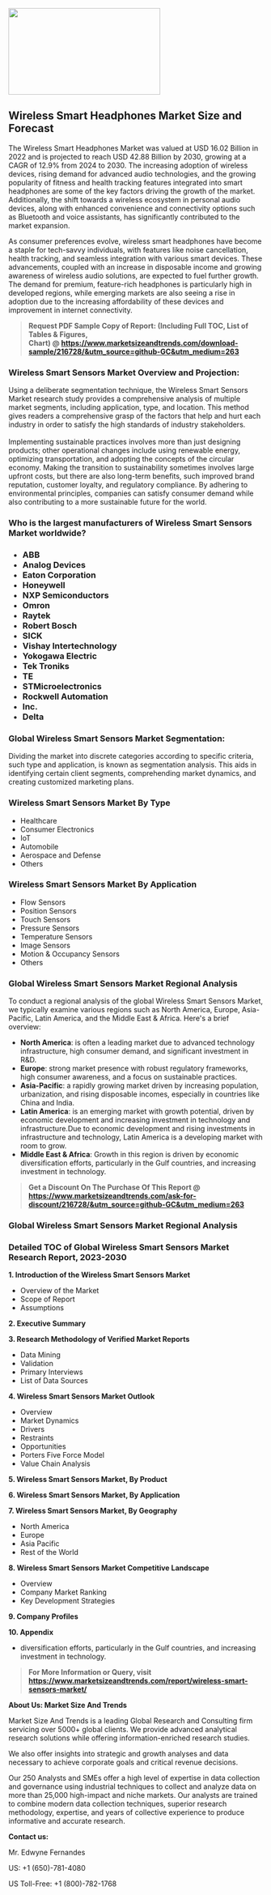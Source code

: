 <p><img class="alignnone size-medium wp-image-20088" src="https://ffe5etoiles.com/wp-content/uploads/2024/12/MST1-300x171.png" alt="" width="300" height="171" /></p><h2>Wireless Smart Headphones Market Size and Forecast</h2><p>The Wireless Smart Headphones Market was valued at USD 16.02 Billion in 2022 and is projected to reach USD 42.88 Billion by 2030, growing at a CAGR of 12.9% from 2024 to 2030. The increasing adoption of wireless devices, rising demand for advanced audio technologies, and the growing popularity of fitness and health tracking features integrated into smart headphones are some of the key factors driving the growth of the market. Additionally, the shift towards a wireless ecosystem in personal audio devices, along with enhanced convenience and connectivity options such as Bluetooth and voice assistants, has significantly contributed to the market expansion.</p><p>As consumer preferences evolve, wireless smart headphones have become a staple for tech-savvy individuals, with features like noise cancellation, health tracking, and seamless integration with various smart devices. These advancements, coupled with an increase in disposable income and growing awareness of wireless audio solutions, are expected to fuel further growth. The demand for premium, feature-rich headphones is particularly high in developed regions, while emerging markets are also seeing a rise in adoption due to the increasing affordability of these devices and improvement in internet connectivity.</p></p><blockquote id="" class=""><strong>Request PDF Sample Copy of Report: (Including Full TOC, List of Tables &amp; Figures, Chart)&nbsp;@&nbsp;<strong><a href="https://www.marketsizeandtrends.com/download-sample/216728/&utm_source=github-GC&utm_medium=263" target="_blank">https://www.marketsizeandtrends.com/download-sample/216728/&utm_source=github-GC&utm_medium=263</a></strong></strong></blockquote><h3 id="" class="">Wireless Smart Sensors Market&nbsp;Overview and Projection:</h3><p id="" class="">Using a deliberate segmentation technique, the Wireless Smart Sensors Market research study provides a comprehensive analysis of multiple market segments, including application, type, and location. This method gives readers a comprehensive grasp of the factors that help and hurt each industry in order to satisfy the high standards of industry stakeholders. <br /> <br />Implementing sustainable practices involves more than just designing products; other operational changes include using renewable energy, optimizing transportation, and adopting the concepts of the circular economy. Making the transition to sustainability sometimes involves large upfront costs, but there are also long-term benefits, such improved brand reputation, customer loyalty, and regulatory compliance. By adhering to environmental principles, companies can satisfy consumer demand while also contributing to a more sustainable future for the world.</p><h3 id="" class="">Who is the largest manufacturers of&nbsp;Wireless Smart Sensors Market worldwide?</h3><h3 class=""><p><ul><li>ABB </li><li> Analog Devices </li><li> Eaton Corporation </li><li> Honeywell </li><li> NXP Semiconductors </li><li> Omron </li><li> Raytek </li><li> Robert Bosch </li><li> SICK </li><li> Vishay Intertechnology </li><li> Yokogawa Electric </li><li> Tek Troniks </li><li> TE </li><li> STMicroelectronics </li><li> Rockwell Automation </li><li> Inc. </li><li> Delta</li></ul></p></h3><h3 id="" class="">Global&nbsp;Wireless Smart Sensors Market Segmentation:</h3><p id="" class="">Dividing the market into discrete categories according to specific criteria, such type and application, is known as segmentation analysis. This aids in identifying certain client segments, comprehending market dynamics, and creating customized marketing plans.</p><h3 id="" class="">Wireless Smart Sensors Market&nbsp;By Type</h3><p><p><ul><li>Healthcare</li><li> Consumer Electronics</li><li> IoT</li><li> Automobile</li><li> Aerospace and Defense</li><li> Others</p></li></ul></p></p><h3 id="" class="">Wireless Smart Sensors Market&nbsp;By Application</h3><p class=""><p><ul><li>Flow Sensors</li><li> Position Sensors</li><li> Touch Sensors</li><li> Pressure Sensors</li><li> Temperature Sensors</li><li> Image Sensors</li><li> Motion & Occupancy Sensors</li><li> Others</li></ul></p></p><h3 id="" class="">Global Wireless Smart Sensors Market Regional Analysis</h3><p id="" class="">To conduct a regional analysis of the global Wireless Smart Sensors Market, we typically examine various regions such as North America, Europe, Asia-Pacific, Latin America, and the Middle East &amp; Africa. Here's a brief overview:</p><ul><li><strong>North America</strong>: is often a leading market due to advanced technology infrastructure, high consumer demand, and significant investment in R&amp;D.</li><li><strong>Europe</strong>: strong market presence with robust regulatory frameworks, high consumer awareness, and a focus on sustainable practices.</li><li><strong>Asia-Pacific</strong>: a rapidly growing market driven by increasing population, urbanization, and rising disposable incomes, especially in countries like China and India.</li><li><strong>Latin America</strong>: is an emerging market with growth potential, driven by economic development and increasing investment in technology and infrastructure.Due to economic development and rising investments in infrastructure and technology, Latin America is a developing market with room to grow.</li><li><strong>Middle East &amp; Africa</strong>: Growth in this region is driven by economic diversification efforts, particularly in the Gulf countries, and increasing investment in technology.</li></ul><blockquote id="" class=""><strong>Get a Discount On The Purchase Of This Report @ <strong><a href="https://www.marketsizeandtrends.com/ask-for-discount/216728/&utm_source=github-GC&utm_medium=263" target="_blank">https://www.marketsizeandtrends.com/ask-for-discount/216728/&utm_source=github-GC&utm_medium=263</a></strong></strong></blockquote><h3 id="" class="">Global Wireless Smart Sensors Market Regional Analysis</h3><h3 id="" class="">Detailed TOC of Global Wireless Smart Sensors Market Research Report, 2023-2030</h3><p id="" class=""><strong>1. Introduction of the Wireless Smart Sensors Market</strong></p><ul><li>Overview of the Market</li><li>Scope of Report</li><li>Assumptions</li></ul><p id="" class=""><strong>2. Executive Summary</strong></p><p id="" class=""><strong>3. Research Methodology of Verified Market Reports</strong></p><ul><li>Data Mining</li><li>Validation</li><li>Primary Interviews</li><li>List of Data Sources</li></ul><p id="" class=""><strong>4. Wireless Smart Sensors Market Outlook</strong></p><ul><li>Overview</li><li>Market Dynamics</li><li>Drivers</li><li>Restraints</li><li>Opportunities</li><li>Porters Five Force Model</li><li>Value Chain Analysis</li></ul><p id="" class=""><strong>5. Wireless Smart Sensors Market, By Product</strong></p><p id="" class=""><strong>6. Wireless Smart Sensors Market, By Application</strong></p><p id="" class=""><strong>7. Wireless Smart Sensors Market, By Geography</strong></p><ul><li>North America</li><li>Europe</li><li>Asia Pacific</li><li>Rest of the World</li></ul><p id="" class=""><strong>8. Wireless Smart Sensors Market Competitive Landscape</strong></p><ul><li>Overview</li><li>Company Market Ranking</li><li>Key Development Strategies</li></ul><p id="" class=""><strong>9. Company Profiles</strong></p><p id="" class=""><strong>10. Appendix</strong></p><ul><li>diversification efforts, particularly in the Gulf countries, and increasing investment in technology.</li></ul><blockquote id="" class=""><strong>For More Information or Query, visit <strong><strong><a href="https://www.marketsizeandtrends.com/report/wireless-smart-sensors-market/" target="_blank">https://www.marketsizeandtrends.com/report/wireless-smart-sensors-market/</a></strong></strong></strong></blockquote><p id="" class=""><strong>About Us: Market Size And Trends</strong></p><p id="" class="">Market Size And Trends is a leading Global Research and Consulting firm servicing over 5000+ global clients. We provide advanced analytical research solutions while offering information-enriched research studies.</p><p id="" class="">We also offer insights into strategic and growth analyses and data necessary to achieve corporate goals and critical revenue decisions.</p><p id="" class="">Our 250 Analysts and SMEs offer a high level of expertise in data collection and governance using industrial techniques to collect and analyze data on more than 25,000 high-impact and niche markets. Our analysts are trained to combine modern data collection techniques, superior research methodology, expertise, and years of collective experience to produce informative and accurate research.</p><p id="" class=""><strong>Contact us:</strong></p><p id="" class="">Mr. Edwyne Fernandes</p><p id="" class="">US: +1 (650)-781-4080</p><p id="" class="">US Toll-Free: +1 (800)-782-1768</p>
